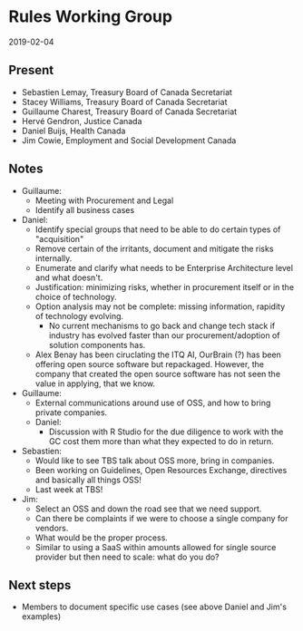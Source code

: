 # Rules Working Group

2019-02-04

## Present

* Sebastien Lemay, Treasury Board of Canada Secretariat
* Stacey Williams, Treasury Board of Canada Secretariat
* Guillaume Charest, Treasury Board of Canada Secretariat
* Hervé Gendron, Justice Canada
* Daniel Buijs, Health Canada
* Jim Cowie, Employment and Social Development Canada

## Notes 

* Guillaume:
  * Meeting with Procurement and Legal
  * Identify all business cases
* Daniel:
  * Identify special groups that need to be able to do certain types of "acquisition"
  * Remove certain of the irritants, document and mitigate the risks internally.
  * Enumerate and clarify what needs to be Enterprise Architecture level and what doesn't.
  * Justification: minimizing risks, whether in procurement itself or in the choice of technology.
  * Option analysis may not be complete: missing information, rapidity of technology evolving.
    * No current mechanisms to go back and change tech stack if industry has evolved faster than our procurement/adoption of solution components has.
  * Alex Benay has been ciruclating the ITQ AI, OurBrain (?) has been offering open source software but repackaged.
  However, the company that created the open source software has not seen the value in applying, that we know.
* Guillaume: 
  * External communications around use of OSS, and how to bring private companies.
  * Daniel:
    * Discussion with R Studio for the due diligence to work with the GC cost them more than what they expected to do in return.
* Sebastien:
  * Would like to see TBS talk about OSS more, bring in companies.
  * Been working on Guidelines, Open Resources Exchange, directives and basically all things OSS!
  * Last week at TBS!
* Jim:
  * Select an OSS and down the road see that we need support.
  * Can there be complaints if we were to choose a single company for vendors.
  * What would be the proper process.
  * Similar to using a SaaS within amounts allowed for single source provider but then need to scale: what do you do?

## Next steps

* Members to document specific use cases (see above Daniel and Jim's examples)
